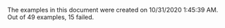 
The examples in this document were created on 10/31/2020 1:45:39 AM. 
Out of 49 examples,
15 failed.

